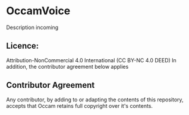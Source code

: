 # OccamVoice
Description incoming

## Licence: 
  Attribution-NonCommercial 4.0 International (CC BY-NC 4.0 DEED)
  In addition, the contributor agreement below applies

## Contributor Agreement
  Any contributor, by adding to or adapting the contents of this repository, accepts that Occam retains full copyright over it's contents.

